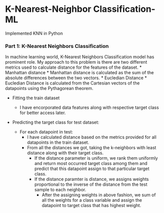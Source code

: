 # K-Nearest-Neighbor Classification-ML
 Implemented KNN in Python

### Part 1: K-Nearest Neighbors Classification

In machine learning world, K-Nearest Neighbors Classification model has prominent role.
My approach to this problem is there are two different metrics used to calculate distance for the features of the dataset.
    * Manhattan distance
        * Manhattan distance is calculated as the sum of the absolute differences between the two vectors.
    * Eucledian Distance
        * Eucledian Distance is calculated from the Cartesian vectors of the datapoints using the Pythagorean theorem.
    
* Fitting the train dataset
    * I have encorporated data features along with respective target class for better access later.

* Predicting the target class for test dataset:
    * For each datapoint in test:
        * I have calculated distance based on the metrics provided for all datapoints in the train dataset.
        * From all the distances we got, taking the k-neighbors with least distance along with their target class.
            * If the distance parameter is uniform, we rank them uniformly and return most occurred target class among them and predict that this datapoint assign to that particular target class.
            * If the distance paramter is distance, we assigns weights proportional to the inverse of the distance from the test sample to each neighbor.
                * After the assigning weights in above fashion, we sum of all the weights for a class variable and assign the datapoint to target class that has highest weight.